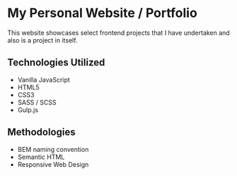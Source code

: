 # My Personal Website / Portfolio

This website showcases select frontend projects that I have undertaken and 
also is a project in itself. 

## Technologies Utilized

- Vanilla JavaScript
- HTML5
- CSS3
- SASS / SCSS
- Gulp.js

## Methodologies

- BEM naming convention
- Semantic HTML
- Responsive Web Design
